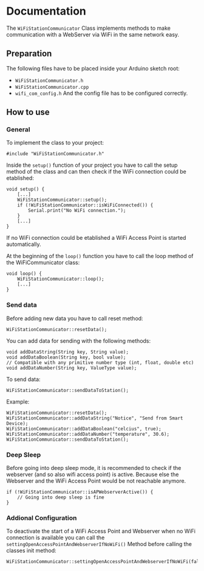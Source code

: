 # Documentation
The ```WiFiStationCommunicator``` Class implements methods to make communication with a WebServer via WiFi in the same network easy.  

## Preparation
The following files have to be placed inside your Arduino sketch root:
- ```WiFiStationCommunicator.h```
- ```WiFiStationCommunicator.cpp```
- ```wifi_com_config.h```
And the config file has to be configured correctly.

## How to use
### General
To implement the class to your project:  
```
#include "WiFiStationCommunicator.h"
```

Inside the ```setup()``` function of your project you have to call the setup method of the class and can then check if the WiFi connection could be etablished:  
```
void setup() {
    [...]
    WiFiStationCommunicator::setup();
    if (!WiFiStationCommunicator::isWiFiConnected()) {
        Serial.print("No WiFi connection.");
    }
    [...]
}
```
If no WiFi connection could be etablished a WiFi Access Point is started automatically.  
  
At the beginning of the ```loop()``` function you have to call the loop method of the WiFiCommunicator class: 
```
void loop() {
    WiFiStationCommunicator::loop();
    [...]
}
```
### Send data
Before adding new data you have to call reset method:  
```
WiFiStationCommunicator::resetData();
```
You can add data for sending with the following methods:  
```
void addDataString(String key, String value);
void addDataBoolean(String key, bool value);
// Compatible with any primitive number type (int, float, double etc)
void addDataNumber(String key, ValueType value);
```
To send data:  
```
WiFiStationCommunicator::sendDataToStation();
```
Example:
```
WiFiStationCommunicator::resetData();
WiFiStationCommunicator::addDataString("Notice", "Send from Smart Device);
WiFiStationCommunicator::addDataBoolean("celcius", true);
WiFiStationCommunicator::addDataNumber("temperature", 30.6);
WiFiStationCommunicator::sendDataToStation();
```
### Deep Sleep
Before going into deep sleep mode, it is recommended to check if the webserver (and so also wifi access point) is active. Because else the Webserver and the WiFi Access Point would be not reachable anymore.
```
if (!WiFiStationCommunicator::isAPWebserverActive()) {
    // Going into deep sleep is fine
}
```

### Addional Configuration
To deactivate the start of a WiFi Access Point and Webserver when no WiFi connection is available you can call the ```settingOpenAccessPointAndWebserverIfNoWiFi()``` Method before calling the classes init method:
```
WiFiStationCommunicator::settingOpenAccessPointAndWebserverIfNoWiFi(false);
```
